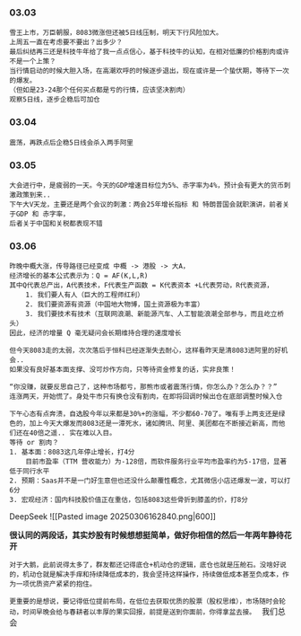 
### 03.03 

	雪王上市，万臣朝服，8083微涨但还被5日线压制，明天下行风险加大。
	上周五一直在考虑要不要出？出多少？
	最后纠结再三还是科技牛年给了我一点点信心，基于科技牛的认知，在相对低廉的价格割肉或许不是一个上策？
	当行情启动的时候大胆入场，在高潮欢呼的时候逐步退出，现在或许是一个蛰伏期，等待下一次的爆发。
	（但如是23-24那个任何买点都是亏的行情，应该坚决割肉）
	观察5日线，逐步企稳后可加仓


### 03.04

	震荡，再跌点后企稳5日线会杀入两手阿里

### 03.05

	大会进行中，是疲弱的一天。今天的GDP增速目标位为5%、赤字率为4%，预计会有更大的货币刺激政策到来..
	下午大V天龙，主要还是两个会议的刺激：两会25年增长指标 和 特朗普国会就职演讲，前者关于GDP 和 赤字率，
	后者关于中国和关税都表现不错

### 03.06

	昨晚中概大涨，传导路径已经变成 中概 -> 港股 -> 大A，
	‌经济增长的基本公式表示为：Q = AF(K,L,R)
	其中Q代表总产出，A代表技术‌，F代表生产函数 = K代表资本 +L代表劳动，R代表资源，
		1. 我们要人有人（巨大的工程师红利） 
		2. 我们要资源有资源（中国地大物博，国土资源极为丰富） 
		3. 我们要技术有技术（互联网浪潮、新能源汽车、人工智能浪潮全部参与，而且屹立桥头）  
	因此，经济的增量 Q 毫无疑问会长期维持合理的速度增长
	
	但今天8083走的太弱，次次落后于恒科已经逐渐失去耐心，这样看昨天是清8083进阿里的好机会.. 
	如果没有良好基本面支撑、没可炒作方向，只等待资金修复的话，实非良策！
	
	“你没赚，就要反思自己了，这种市场都亏，那熊市或者震荡行情，你怎么办？怎么办？？”
	连涨两天，开始慌了。身处牛市只有换仓没有割肉，在即将回调时候出仓在底部调整时候入仓
	
	下午心态有点奔溃，自选股今年以来都是30%+的涨幅，不少都60-70了。唯有手上两支还是绿色的，加上今天大爆发而8083还是一潭死水，诸如腾讯、阿里、美团都在不断接近新高，而他们还在40倍之遥.. 实在难以入目。
	等待 or 割肉？
	1. 基本面：8083这几年停止增长，打4分
	    目前市盈率（TTM 营收能力）为-128倍，而软件服务行业平均市盈率约为5-17倍，显著低于同行水平
	2. 预期：Saas并不是一门好生意但也还没什么颠覆性概念，尤其微信小店还爆发一波，可以打6分
	3. 宏观经济：国内科技股价值正在重估，包括8083这些骨折到膝盖的价，打8分
	


DeepSeek
	![[Pasted image 20250306162840.png|600]]


 
 **很认同的两段话，其实炒股有时候想想挺简单，做好你相信的然后一年两年静待花开**

`对于大鹅，此前说得太多了，群友都还记得底仓+机动仓的逻辑，底仓也就是压舱石。没啥好说的，机动仓就是解决手痒和持续降低成本的，我会坚持这样操作，持续做低成本甚至负成本，作为一项优质资产紧紧的抱住。`

`更重要的是想说，要记得低位提前布局，在低位去获取优质的股票（股权思维），市场随时会轮动，时间早晚会给与春耕者以丰厚的果实回报，前提是送到你面前，你得拿盆去接。
`
我们总会